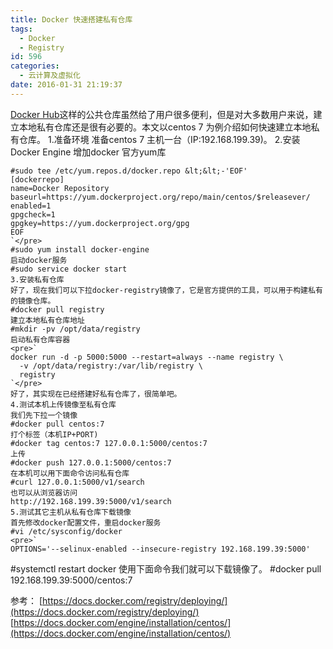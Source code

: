 ```yaml
---
title: Docker 快速搭建私有仓库
tags:
  - Docker
  - Registry
id: 596
categories:
  - 云计算及虚拟化
date: 2016-01-31 21:19:37
---
```


[Docker Hub](https://hub.docker.com/explore/)这样的公共仓库虽然给了用户很多便利，但是对大多数用户来说，建立本地私有仓库还是很有必要的。本文以centos 7 为例介绍如何快速建立本地私有仓库。
1.准备环境
准备centos 7 主机一台（IP:192.168.199.39)。
2.安装Docker Engine
增加docker 官方yum库

    #sudo tee /etc/yum.repos.d/docker.repo &lt;&lt;-'EOF'
    [dockerrepo]
    name=Docker Repository
    baseurl=https://yum.dockerproject.org/repo/main/centos/$releasever/
    enabled=1
    gpgcheck=1
    gpgkey=https://yum.dockerproject.org/gpg
    EOF
    `</pre>
    #sudo yum install docker-engine
    启动docker服务
    #sudo service docker start
    3.安装私有仓库
    好了，现在我们可以下拉docker-registry镜像了，它是官方提供的工具，可以用于构建私有的镜像仓库。
    #docker pull registry
    建立本地私有仓库地址
    #mkdir -pv /opt/data/registry
    启动私有仓库容器
    <pre>`
    docker run -d -p 5000:5000 --restart=always --name registry \
      -v /opt/data/registry:/var/lib/registry \
      registry
    `</pre>
    好了，其实现在已经搭建好私有仓库了，很简单吧。
    4.测试本机上传镜像至私有仓库
    我们先下拉一个镜像
    #docker pull centos:7
    打个标签（本机IP+PORT)
    #docker tag centos:7 127.0.0.1:5000/centos:7
    上传
    #docker push 127.0.0.1:5000/centos:7
    在本机可以用下面命令访问私有仓库
    #curl 127.0.0.1:5000/v1/search
    也可以从浏览器访问
    http://192.168.199.39:5000/v1/search
    5.测试其它主机从私有仓库下载镜像
    首先修改docker配置文件，重启docker服务
    #vi /etc/sysconfig/docker
    <pre>`
    OPTIONS='--selinux-enabled --insecure-registry 192.168.199.39:5000'

#systemctl restart docker
使用下面命令我们就可以下载镜像了。
#docker pull 192.168.199.39:5000/centos:7

参考：
[https://docs.docker.com/registry/deploying/](https://docs.docker.com/registry/deploying/)
[https://docs.docker.com/engine/installation/centos/](https://docs.docker.com/engine/installation/centos/)